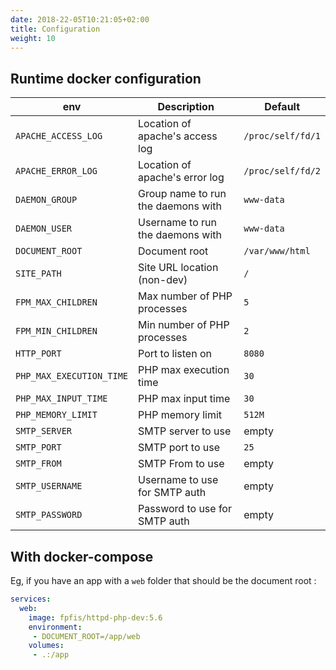 ```yaml
---
date: 2018-22-05T10:21:05+02:00
title: Configuration
weight: 10
--- 
```


## Runtime docker configuration

| env                        | Description                        |  Default          |
|----------------------------|------------------------------------|-------------------|
|`APACHE_ACCESS_LOG`         | Location of apache's access log    | `/proc/self/fd/1` |
|`APACHE_ERROR_LOG`          | Location of apache's error log     | `/proc/self/fd/2` |
|`DAEMON_GROUP`              | Group name to run the daemons with | `www-data`        |
|`DAEMON_USER`               | Username to run the daemons with   | `www-data`        |
|`DOCUMENT_ROOT`             | Document root                      | `/var/www/html`   |
|`SITE_PATH`                 | Site URL location (non-dev)        | `/`
|`FPM_MAX_CHILDREN`          | Max number of PHP processes        | `5`               |
|`FPM_MIN_CHILDREN`          | Min number of PHP processes        | `2`               |
|`HTTP_PORT`                 | Port to listen on                  | `8080`            |
|`PHP_MAX_EXECUTION_TIME`    | PHP max execution time             | `30`              |
|`PHP_MAX_INPUT_TIME`        | PHP max input time                 | `30`              |
|`PHP_MEMORY_LIMIT`          | PHP memory limit                   | `512M`            |
|`SMTP_SERVER`               | SMTP server to use                 | empty
|`SMTP_PORT  `               | SMTP port   to use                 | `25`
|`SMTP_FROM`                 | SMTP From to use                   | empty
|`SMTP_USERNAME`             | Username to use for SMTP auth      | empty
|`SMTP_PASSWORD`             | Password to use for SMTP auth      | empty



## With docker-compose

Eg, if you have an app with a `web` folder that should be the document root :

```yaml
services:
  web:
    image: fpfis/httpd-php-dev:5.6
    environment:
     - DOCUMENT_ROOT=/app/web
    volumes:
     - .:/app
```
